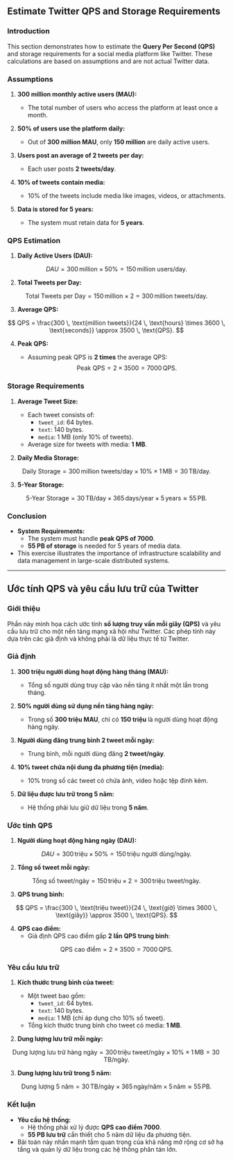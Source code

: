 ## **Estimate Twitter QPS and Storage Requirements**

### **Introduction**

This section demonstrates how to estimate the **Query Per Second (QPS)** and storage requirements for a social media platform like Twitter. These calculations are based on assumptions and are not actual Twitter data.

### **Assumptions**

1. **300 million monthly active users (MAU):**
   - The total number of users who access the platform at least once a month.

2. **50% of users use the platform daily:**
   - Out of **300 million MAU**, only **150 million** are daily active users.

3. **Users post an average of 2 tweets per day:**
   - Each user posts **2 tweets/day**.

4. **10% of tweets contain media:**
   - 10% of the tweets include media like images, videos, or attachments.

5. **Data is stored for 5 years:**
   - The system must retain data for **5 years**.

### **QPS Estimation**

1. **Daily Active Users (DAU):**

$$
DAU = 300 \, \text{million} \times 50\% = 150 \, \text{million users/day}.
$$

2. **Total Tweets per Day:**

$$
\text{Total Tweets per Day} = 150 \, \text{million} \times 2 = 300 \, \text{million tweets/day}.
$$

3. **Average QPS:**

$$
QPS = \frac{300 \, \text{million tweets}}{24 \, \text{hours} \times 3600 \, \text{seconds}} \approx 3500 \, \text{QPS}.
$$

4. **Peak QPS:**

   - Assuming peak QPS is **2 times** the average QPS:
$$
\text{Peak QPS} = 2 \times 3500 = 7000 \, \text{QPS}.
$$

### **Storage Requirements**

1. **Average Tweet Size:**
   - Each tweet consists of:
     - `tweet_id`: 64 bytes.
     - `text`: 140 bytes.
     - `media`: 1 MB (only 10% of tweets).
   - Average size for tweets with media: **1 MB**.

2. **Daily Media Storage:**

$$
\text{Daily Storage} = 300 \, \text{million tweets/day} \times 10\% \times 1 \, \text{MB} = 30 \, \text{TB/day}.
$$

3. **5-Year Storage:**

$$
\text{5-Year Storage} = 30 \, \text{TB/day} \times 365 \, \text{days/year} \times 5 \, \text{years} \approx 55 \, \text{PB}.
$$

### **Conclusion**

- **System Requirements:**
  - The system must handle **peak QPS of 7000**.
  - **55 PB of storage** is needed for 5 years of media data.
- This exercise illustrates the importance of infrastructure scalability and data management in large-scale distributed systems.

---

## **Ước tính QPS và yêu cầu lưu trữ của Twitter**

### **Giới thiệu**

Phần này minh họa cách ước tính **số lượng truy vấn mỗi giây (QPS)** và yêu cầu lưu trữ cho một nền tảng mạng xã hội như Twitter. Các phép tính này dựa trên các giả định và không phải là dữ liệu thực tế từ Twitter.

### **Giả định**

1. **300 triệu người dùng hoạt động hàng tháng (MAU):**
   - Tổng số người dùng truy cập vào nền tảng ít nhất một lần trong tháng.

2. **50% người dùng sử dụng nền tảng hàng ngày:**
   - Trong số **300 triệu MAU**, chỉ có **150 triệu** là người dùng hoạt động hàng ngày.

3. **Người dùng đăng trung bình 2 tweet mỗi ngày:**
   - Trung bình, mỗi người dùng đăng **2 tweet/ngày**.

4. **10% tweet chứa nội dung đa phương tiện (media):**
   - 10% trong số các tweet có chứa ảnh, video hoặc tệp đính kèm.

5. **Dữ liệu được lưu trữ trong 5 năm:**
   - Hệ thống phải lưu giữ dữ liệu trong **5 năm**.

### **Ước tính QPS**

1. **Người dùng hoạt động hàng ngày (DAU):**

$$
DAU = 300 \, \text{triệu} \times 50\% = 150 \, \text{triệu người dùng/ngày}.
$$

2. **Tổng số tweet mỗi ngày:**

$$
\text{Tổng số tweet/ngày} = 150 \, \text{triệu} \times 2 = 300 \, \text{triệu tweet/ngày}.
$$

3. **QPS trung bình:**

$$
QPS = \frac{300 \, \text{triệu tweet}}{24 \, \text{giờ} \times 3600 \, \text{giây}} \approx 3500 \, \text{QPS}.
$$

4. **QPS cao điểm:**
   - Giả định QPS cao điểm gấp **2 lần QPS trung bình**:

$$
\text{QPS cao điểm} = 2 \times 3500 = 7000 \, \text{QPS}.
$$

### **Yêu cầu lưu trữ**

1. **Kích thước trung bình của tweet:**
   - Một tweet bao gồm:
     - `tweet_id`: 64 bytes.
     - `text`: 140 bytes.
     - `media`: 1 MB (chỉ áp dụng cho 10% số tweet).
   - Tổng kích thước trung bình cho tweet có media: **1 MB**.

2. **Dung lượng lưu trữ mỗi ngày:**

$$
\text{Dung lượng lưu trữ hàng ngày} = 300 \, \text{triệu tweet/ngày} \times 10\% \times 1 \, \text{MB} = 30 \, \text{TB/ngày}.
$$

3. **Dung lượng lưu trữ trong 5 năm:**

$$
\text{Dung lượng 5 năm} = 30 \, \text{TB/ngày} \times 365 \, \text{ngày/năm} \times 5 \, \text{năm} \approx 55 \, \text{PB}.
$$

### **Kết luận**

- **Yêu cầu hệ thống:**
  - Hệ thống phải xử lý được **QPS cao điểm 7000**.
  - **55 PB lưu trữ** cần thiết cho 5 năm dữ liệu đa phương tiện.
- Bài toán này nhấn mạnh tầm quan trọng của khả năng mở rộng cơ sở hạ tầng và quản lý dữ liệu trong các hệ thống phân tán lớn.
